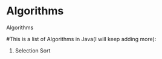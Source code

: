 # Algorithms
 Algorithms
 
#This is a list of Algorithms in Java(I will keep adding more):

1. Selection Sort
